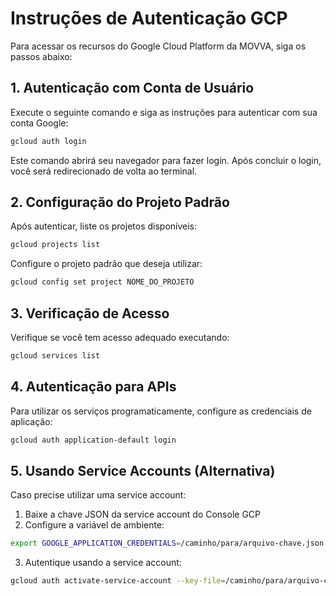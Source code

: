 # Instruções de Autenticação GCP

Para acessar os recursos do Google Cloud Platform da MOVVA, siga os passos abaixo:

## 1. Autenticação com Conta de Usuário

Execute o seguinte comando e siga as instruções para autenticar com sua conta Google:

```bash
gcloud auth login
```

Este comando abrirá seu navegador para fazer login. Após concluir o login, você será redirecionado de volta ao terminal.

## 2. Configuração do Projeto Padrão

Após autenticar, liste os projetos disponíveis:

```bash
gcloud projects list
```

Configure o projeto padrão que deseja utilizar:

```bash
gcloud config set project NOME_DO_PROJETO
```

## 3. Verificação de Acesso

Verifique se você tem acesso adequado executando:

```bash
gcloud services list
```

## 4. Autenticação para APIs

Para utilizar os serviços programaticamente, configure as credenciais de aplicação:

```bash
gcloud auth application-default login
```

## 5. Usando Service Accounts (Alternativa)

Caso precise utilizar uma service account:

1. Baixe a chave JSON da service account do Console GCP
2. Configure a variável de ambiente:

```bash
export GOOGLE_APPLICATION_CREDENTIALS=/caminho/para/arquivo-chave.json
```

3. Autentique usando a service account:

```bash
gcloud auth activate-service-account --key-file=/caminho/para/arquivo-chave.json
```
